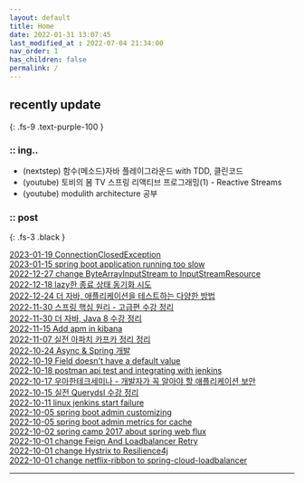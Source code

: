 ```yaml
---
layout: default
title: Home
date: 2022-01-31 13:07:45
last_modified_at : 2022-07-04 21:34:00
nav_order: 1
has_children: false
permalink: /
---
```

 
## recently update
{: .fs-9 .text-purple-100 }

### :: ing..

- (nextstep) 함수(메소드)자바 플레이그라운드 with TDD, 클린코드  
- (youtube) 토비의 봄 TV 스프링 리액티브 프로그래밍(1) - Reactive Streams  
- (youtube) modulith architecture 공부

### :: post

{: .fs-3 .black }

[2023-01-19 ConnectionClosedException](./docs/msa/nginx/connectionClosedException.md)  
[2023-01-15 spring boot application running too slow](./docs/msa/spring/spring_boot_running_too_slow.md)  
[2022-12-27 change ByteArrayInputStream to InputStreamResource](./docs/msa/java/changeinputstream.md)  
[2022-12-18 lazy한 종료 상태 동기화 시도](./docs/sub-projects/lazy_status_sync.md)  
[2022-12-24 더 자바, 애플리케이션을 테스트하는 다양한 방법](./docs/mooc/inflearn/java_app_test.md)  
[2022-11-30 스프링 핵심 원리 - 고급편 수강 정리](./docs/mooc/inflearn/spring_core_advance.md)  
[2022-11-30 더 자바, Java 8 수강 정리](./docs/mooc/inflearn/the_java8.md)  
[2022-11-15 Add apm in kibana](./docs/quality/monitoring/add_apm_in_kibana.md)  
[2022-11-07 실전 아파치 카프카 정리 정리](./docs/clipping/msa/apachekafka.md)   
[2022-10-24 Async & Spring 개발](./docs/msa/spring/async_spring.md)  
[2022-10-19 Field doesn't have a default value](./docs/errors/sql_error_1364.md)  
[2022-10-18 postman api test and integrating with jenkins](./docs/etc/postman_integrating_jenkins.md)  
[2022-10-17 우아한테크세미나 - 개발자가 꼭 알아야 할 애플리케이션 보안](./docs/mooc/youtube/woowahan_security.md)  
[2022-10-15 실전 Querydsl 수강 정리](./docs/mooc/inflearn/inflearn_querydsl.md)  
[2022-10-11 linux jenkins start failure](./docs/errors/linux_jenkins_start_failure.md)  
[2022-10-05 spring boot admin customizing](./docs/msa/spring/spring_boot_admin_customizing.md)  
[2022-10-05 spring boot admin metrics for cache](./docs/msa/spring/spring_boot_admin_metics_for_cache.md)  
[2022-10-02 spring camp 2017 about spring web flux](./docs/msa/spring/spring_camp_2017_web_flux.md)  
[2022-10-01 change Feign And Loadbalancer Retry](./docs/msa/spring/spring_upgrade_retry.md)  
[2022-10-01 change Hystrix to Resilience4j](./docs/msa/spring/spring_upgrade_resilience4j.md)  
[2022-10-01 change netflix-ribbon to spring-cloud-loadbalancer](./docs/msa/spring/spring_upgrade_scl.md)  

---
